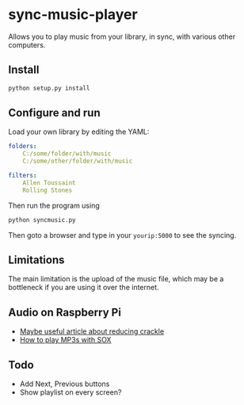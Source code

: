 # sync-music-player

Allows you to play music from your library, in sync, with various other computers.

## Install

```bash
python setup.py install
```

## Configure and run

Load your own library by editing the YAML:

```yaml
folders:
	C:/some/folder/with/music
	C:/some/other/folder/with/music

filters:
	Allen Toussaint
	Rolling Stones
```

Then run the program using

```bash
python syncmusic.py
```

Then goto a browser and type in your ```yourip:5000``` to see the syncing.

## Limitations

The main limitation is the upload of the music file, which may be a bottleneck if you are using it over the internet.

## Audio on Raspberry Pi

- [Maybe useful article about reducing crackle](https://dbader.org/blog/crackle-free-audio-on-the-raspberry-pi-with-mpd-and-pulseaudio#update1)
- [How to play MP3s with SOX](http://superuser.com/questions/421153/how-to-add-a-mp3-handler-to-sox/421168)

## Todo

- Add Next, Previous buttons
- Show playlist on every screen?